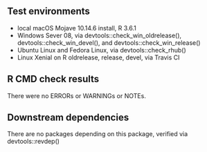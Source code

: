 ## Test environments
* local macOS Mojave 10.14.6 install, R 3.6.1
* Windows Sever 08, via devtools::check_win_oldrelease(), 
    devtools::check_win_devel(), and devtools::check_win_release()
* Ubuntu Linux and Fedora Linux, via devtools::check_rhub()
* Linux Xenial on R oldrelease, release, devel, via Travis CI

## R CMD check results
There were no ERRORs or WARNINGs or NOTEs.

## Downstream dependencies
There are no packages depending on this package, verified via devtools::revdep()
